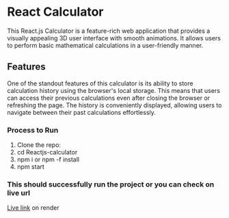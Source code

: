 # React Calculator

This React.js Calculator is a feature-rich web application that provides a visually appealing 3D user interface with smooth animations. It allows users to perform basic mathematical calculations in a user-friendly manner.

## Features

One of the standout features of this calculator is its ability to store calculation history using the browser's local storage. This means that users can access their previous calculations even after closing the browser or refreshing the page. The history is conveniently displayed, allowing users to navigate between their past calculations effortlessly.

### Process to Run

1. Clone the repo:
2. cd Reactjs-calculator
3. npm i or npm -f install
4. npm start

### This should successfully run the project or you can check on live url

[Live link]() on render
